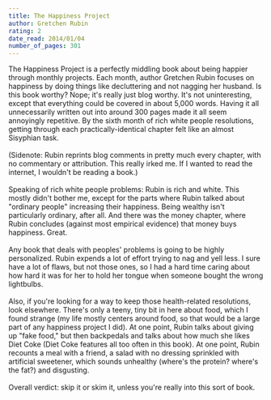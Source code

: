 ```yaml
---
title: The Happiness Project
author: Gretchen Rubin
rating: 2
date_read: 2014/01/04
number_of_pages: 301
---
```


The Happiness Project is a perfectly middling book about being happier through monthly projects. Each month, author Gretchen Rubin focuses on happiness by doing things like decluttering and not nagging her husband. Is this book worthy? Nope; it's really just blog worthy. It's not uninteresting, except that everything could be covered in about 5,000 words. Having it all unnecessarily written out into around 300 pages made it all seem annoyingly repetitive. By the sixth month of rich white people resolutions, getting through each practically-identical chapter felt like an almost Sisyphian task.<br/><br/>(Sidenote: Rubin reprints blog comments in pretty much every chapter, with no commentary or attribution. This really irked me. If I wanted to read the internet, I wouldn't be reading a book.)<br/><br/>Speaking of rich white people problems: Rubin is rich and white. This mostly didn't bother me, except for the parts where Rubin talked about "ordinary people" increasing their happiness. Being wealthy isn't particularly ordinary, after all. And there was the money chapter, where Rubin concludes (against most empirical evidence) that money buys happiness. Great.<br/><br/>Any book that deals with peoples' problems is going to be highly personalized. Rubin expends a lot of effort trying to nag and yell less. I sure have a lot of flaws, but not those ones, so I had a hard time caring about how hard it was for her to hold her tongue when someone bought the wrong lightbulbs. <br/><br/>Also, if you're looking for a way to keep those health-related resolutions, look elsewhere. There's only a teeny, tiny bit in here about food, which I found strange (my life mostly centers around food, so that would be a large part of any happiness project I did). At one point, Rubin talks about giving up "fake food," but then backpedals and talks about how much she likes Diet Coke (Diet Coke features all too often in this book). At one point, Rubin recounts a meal with a friend, a salad with no dressing sprinkled with artificial sweetener, which sounds unhealthy (where's the protein? where's the fat?) and disgusting.<br/><br/>Overall verdict: skip it or skim it, unless you're really into this sort of book. 